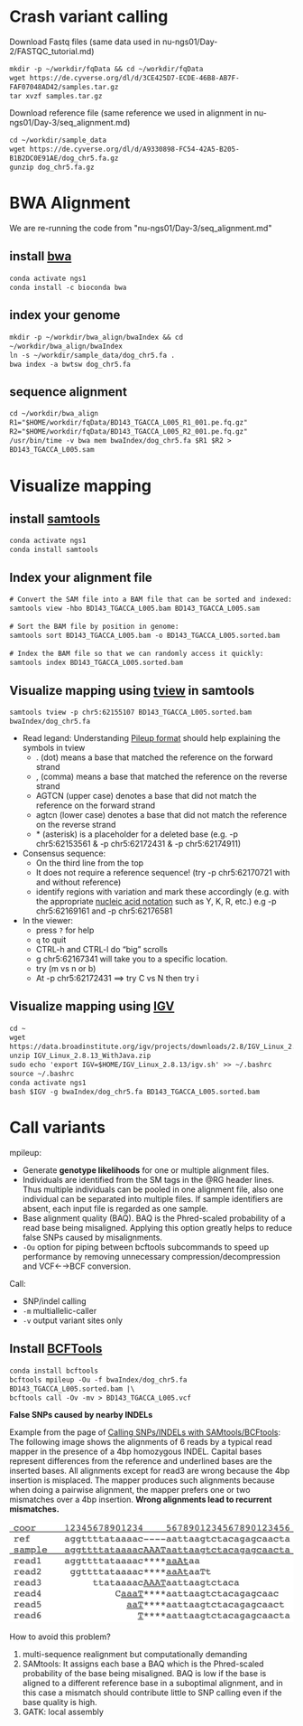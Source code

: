 Crash variant calling
=====================

Download Fastq files (same data used in nu-ngs01/Day-2/FASTQC_tutorial.md)
```
mkdir -p ~/workdir/fqData && cd ~/workdir/fqData
wget https://de.cyverse.org/dl/d/3CE425D7-ECDE-46B8-AB7F-FAF07048AD42/samples.tar.gz
tar xvzf samples.tar.gz
```


Download reference file (same reference we used in alignment in nu-ngs01/Day-3/seq_alignment.md)
```
cd ~/workdir/sample_data
wget https://de.cyverse.org/dl/d/A9330898-FC54-42A5-B205-B1B2DC0E91AE/dog_chr5.fa.gz
gunzip dog_chr5.fa.gz
```



BWA Alignment 
=============

We are re-running the code from "nu-ngs01/Day-3/seq_alignment.md"

## install [bwa](http://bio-bwa.sourceforge.net/bwa.shtml)
```
conda activate ngs1
conda install -c bioconda bwa 
```

## index your genome

```
mkdir -p ~/workdir/bwa_align/bwaIndex && cd ~/workdir/bwa_align/bwaIndex
ln -s ~/workdir/sample_data/dog_chr5.fa .
bwa index -a bwtsw dog_chr5.fa
```

## sequence alignment

```
cd ~/workdir/bwa_align
R1="$HOME/workdir/fqData/BD143_TGACCA_L005_R1_001.pe.fq.gz"
R2="$HOME/workdir/fqData/BD143_TGACCA_L005_R2_001.pe.fq.gz"
/usr/bin/time -v bwa mem bwaIndex/dog_chr5.fa $R1 $R2 > BD143_TGACCA_L005.sam
```


Visualize mapping
=================

## install [samtools](http://www.htslib.org/doc/samtools.html)
```
conda activate ngs1
conda install samtools
```

## Index your alignment file
```
# Convert the SAM file into a BAM file that can be sorted and indexed:
samtools view -hbo BD143_TGACCA_L005.bam BD143_TGACCA_L005.sam

# Sort the BAM file by position in genome:
samtools sort BD143_TGACCA_L005.bam -o BD143_TGACCA_L005.sorted.bam

# Index the BAM file so that we can randomly access it quickly:
samtools index BD143_TGACCA_L005.sorted.bam
```

## Visualize mapping using [tview](http://samtools.sourceforge.net/tview.shtml) in samtools
```
samtools tview -p chr5:62155107 BD143_TGACCA_L005.sorted.bam bwaIndex/dog_chr5.fa
```
- Read legand: Understanding [Pileup format](https://en.wikipedia.org/wiki/Pileup_format) should help explaining the symbols in tview
    * . (dot) means a base that matched the reference on the forward strand
    * , (comma) means a base that matched the reference on the reverse strand
    * AGTCN (upper case) denotes a base that did not match the reference on the forward strand
    * agtcn (lower case) denotes a base that did not match the reference on the reverse strand
    *  \* (asterisk) is a placeholder for a deleted base (e.g. -p chr5:62153561 & -p chr5:62172431 & -p chr5:62174911)
- Consensus sequence:
    * On the third line from the top
    * It does not require a reference sequence! (try -p chr5:62170721 with and without reference)
    * identify regions with variation and mark these accordingly (e.g. with the appropriate [nucleic acid notation](https://en.wikipedia.org/wiki/Nucleic_acid_notation) such as Y, K, R, etc.) e.g  -p chr5:62169161  and -p chr5:62176581
- In the viewer: 
    * press `?` for help
    * `q` to quit
    * CTRL-h and CTRL-l do “big” scrolls
    * g chr5:62167341 will take you to a specific location. 
    * try (m vs n or b) 
    * At -p chr5:62172431 ==> try C vs N then try i 


## Visualize mapping using [IGV](https://bioinformatics-ca.github.io/resources/IGV_Tutorial.pdf)

```
cd ~
wget https://data.broadinstitute.org/igv/projects/downloads/2.8/IGV_Linux_2.8.13_WithJava.zip
unzip IGV_Linux_2.8.13_WithJava.zip
sudo echo 'export IGV=$HOME/IGV_Linux_2.8.13/igv.sh' >> ~/.bashrc
source ~/.bashrc
conda activate ngs1
bash $IGV -g bwaIndex/dog_chr5.fa BD143_TGACCA_L005.sorted.bam
```

Call variants
=============

mpileup: 
- Generate **genotype likelihoods** for one or multiple alignment files. 
- Individuals are identified from the SM tags in the @RG header lines. Thus multiple individuals can be pooled in one alignment file, also one individual can be separated into multiple files. If sample identifiers are absent, each input file is regarded as one sample.
- Base alignment quality (BAQ). BAQ is the Phred-scaled probability of a read base being misaligned. Applying this option greatly helps to reduce false SNPs caused by misalignments.
- `-Ou` option for piping between bcftools subcommands to speed up performance by removing unnecessary compression/decompression and VCF←→BCF conversion.

Call: 
- SNP/indel calling 
- `-m` multiallelic-caller
- `-v` output variant sites only

## Install [BCFTools](http://www.htslib.org/doc/bcftools.html)
```
conda install bcftools
bcftools mpileup -Ou -f bwaIndex/dog_chr5.fa BD143_TGACCA_L005.sorted.bam |\
bcftools call -Ov -mv > BD143_TGACCA_L005.vcf
```


**False SNPs caused by nearby INDELs**

Example from the page of [Calling SNPs/INDELs with SAMtools/BCFtools](http://samtools.sourceforge.net/mpileup.shtml): The following image shows the alignments of 6 reads by a typical read mapper in the presence of a 4bp homozygous INDEL. Capital bases represent differences from the reference and underlined bases are the inserted bases. All alignments except for read3 are wrong because the 4bp insertion is misplaced. The mapper produces such alignments because when doing a pairwise alignment, the mapper prefers one or two mismatches over a 4bp insertion. **Wrong alignments lead to recurrent mismatches.**


   ![alt text](BAQ.png)
   
   
 How to avoid this problem?
 
 1. multi-sequence realignment but computationally demanding
 2. SAMtools: It assigns each base a BAQ which is the Phred-scaled probability of the base being misaligned. BAQ is low if the base is aligned to a different reference base in a suboptimal alignment, and in this case a mismatch should contribute little to SNP calling even if the base quality is high. 
 3. GATK: local assembly
